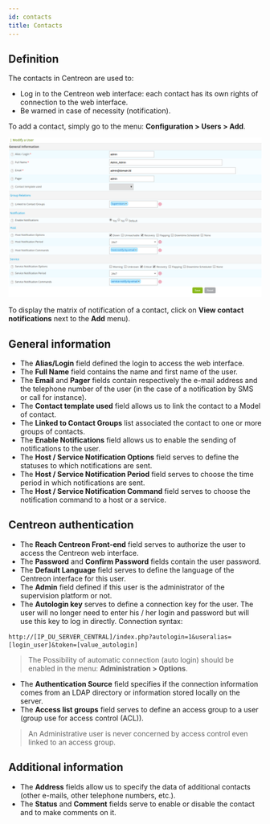 ```yaml
---
id: contacts
title: Contacts
---
```


## Definition

The contacts in Centreon are used to:

* Log in to the Centreon web interface: each contact has its own rights of connection to the web interface.
* Be warned in case of necessity (notification).

To add  a contact, simply go to the menu: **Configuration > Users > Add**.

![image](../assets/configuration/06useradd.png)

To display the matrix of notification of a contact, click on **View contact notifications** next to the **Add** menu).

## General information

* The **Alias/Login** field defined the login to access the web interface.
* The **Full Name** field contains the name and first name of the user.
* The **Email** and **Pager** fields contain respectively the e-mail address and the telephone number of the user (in
  the case of a notification by SMS or call for instance).
* The **Contact template used** field allows us to link the contact to a Model of contact.
* The **Linked to Contact Groups** list associated the contact to one or more groups of contacts.
* The **Enable Notifications** field allows us to enable the sending of notifications to the user.
* The **Host / Service Notification Options** field serves to define the statuses to which notifications are sent.
* The **Host / Service Notification Period** field serves to choose the time period in which notifications are sent.
* The **Host / Service Notification Command** field serves to choose the notification command to a host or a service.

## Centreon authentication

* The **Reach Centreon Front-end** field serves to authorize the user to access the Centreon web interface.
* The **Password** and **Confirm Password** fields contain the user password.
* The **Default Language** field serves to define the language of the Centreon interface for this user.
* The **Admin** field defined if this user is the administrator of the supervision platform or not.
* The **Autologin key** serves to define a connection key for the user. The user will no longer need to enter his / her
  login and password but will use this key to log in directly. Connection syntax:

```url
http://[IP_DU_SERVER_CENTRAL]/index.php?autologin=1&useralias=[login_user]&token=[value_autologin]
```

> The Possibility of automatic connection (auto login) should be enabled in the menu: **Administration \> Options**.

* The **Authentication Source** field specifies if the connection information comes from an LDAP directory or information
  stored locally on the server.
* The **Access list groups** field serves to define an access group to a user (group use for access control (ACL)).

> An Administrative user is never concerned by access control even linked to an access group.

## Additional information

* The **Address** fields allow us to specify the data of additional contacts (other e-mails, other telephone numbers, etc.).
* The **Status** and **Comment** fields serve to enable or disable the contact and to make comments on it.
